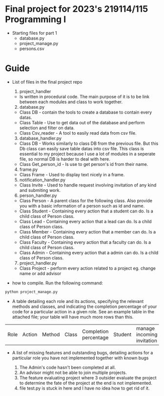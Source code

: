 # Final project for 2023's 219114/115 Programming I
* Starting files for part 1
  - database.py
  - project_manage.py
  - persons.csv

# Guide
* List of files in the final project repo
  1. project_handler
    - Is written in procedural code. The main purpose of it is to be link between each modules and class to work together.
  2. database.py
    - Class DB - contain the tools to create a database to contain every datas.
    - Class Table - Use to get data out of the database and perform selection and filter on data.
    - Class Csv_reader - A tool to easily read data from csv file.
  3. database_handler.py
    - Class DB - Works similarly to class DB from the previous file. But this Db class can easily save table datas into csv file. This class is essential to my project because I use a lot of modules in a seperate file, so normal DB is harder to deal with here.
    - Class Get_person_id - Is use to get person's id from their name.
  4. frame.py
    - Class Frame - Used to display text nicely in a frame.
  5. notification_handler.py
    - Class Invite - Used to handle request involving invitation of any kind and submiting work.
  6. person_handler.py
    - Class Person - A parent class for the following class. Also provide you with a basic information of a person such as id and name.
    - Class Student - Containing every action that a student can do. Is a child class of Person class.
    - Class Lead - Containing every action that a lead can do. Is a child class of Person class.
    - Class Member - Containing every action that a member can do. Is a child class of Person class.
    - Class Faculty - Containing every action that a faculty can do. Is a child class of Person class.
    - Class Admin - Containing every action that a admin can do. Is a child class of Person class.
  7. project_handler.py
    - Class Project - perform every action related to a project eg. change name or add advisor

* how to compile.
Run the following command:
```bash
python project_manage.py
```

* A table detailing each role and its actions, specifying the relevant methods and classes, and indicating the completion percentage of your code for a particular action in a given role. See an example table in the attached file; your table will have much more rows than this.
<table>
    <tr>
        <td>Role</td><td>Action</td><td>Method</td><td>Class</td><td>Completion percentage</td>
        <td>Student</td><td>manage incoming invitation</td><td>manage_incoming_invitation</td><td>Student</td><td>100%</td>
        <td>Student</td><td>create_a_project</td><td>create_a_project</td><td>Student</td><td>100%</td>
        <td>Lead</td><td>manage incoming invitation</td><td>manage_incoming_invitation</td><td>Lead</td><td>100%</td>
        <td>Lead</td><td>see_project_status</td><td>see_project_status</td><td>Lead</td><td>100%</td>
        <td>Lead</td><td>manage_project_information</td><td>manage_project_information</td><td>Lead</td><td>100%</td>
        <td>Lead</td><td>send_a_member_invitation</td><td>send_a_member_invitation</td><td>Lead</td><td>100%</td>
        <td>Lead</td><td>submit_work</td><td>submit_work</td><td>Lead</td><td>100%</td>
        <td>Member</td><td>see_project_status</td><td>see_project_status</td><td>Member</td><td>100%</td>
        <td>Member</td><td>modify_project_information</td><td>modify_project_information</td><td>Member</td><td>100%</td>
        <td>Member</td><td>see_invitation_respondant</td><td>see_invitation_respondant</td><td>Member</td><td>100%</td>
        <td>Faculty</td><td>manage_invitation</td><td>manage_invitation</td><td>Faculty</td><td>100%</td>
        <td>Advisor</td><td>view_and_edit_project_information</td><td>view_and_edit_project_information</td><td>Advisor</td><td>90%</td>
        <td>Advisor</td><td>manage_invitation</td><td>manage_invitation</td><td>Advisor</td><td>70%</td>
        <td>Advisor</td><td>evaluate_the_work</td><td>evaluate_the_work</td><td>Advisor</td><td>90%</td>
    </tr>
</table>

* A list of missing features and outstanding bugs, detailing actions for a particular role you have not implemented together with known bugs

  1. The Admin's code hasn't been completed at all.
  2. An advisor might not be able to join multiple projects.
  3. The feature evaluating project where 3 outsider evaluate the project to determine the fate of the project at the end is not implemented.
  4. file test.py is stuck in here and I have no idea how to get rid of it.
